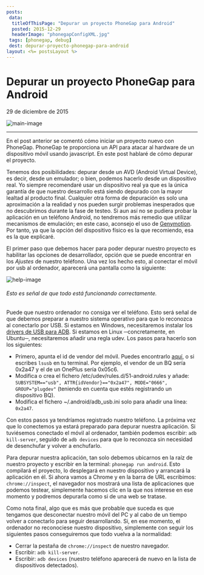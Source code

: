 ```yaml
---
posts:
 data:
  titleOfThisPage: "Depurar un proyecto PhoneGap para Android"
  posted: 2015-12-29
  headerImage: "phonegapConfigXML.jpg"
 tags: [phonegap, debug]
 dest: depurar-proyecto-phonegap-para-android
layout: <%= postsLayout %>
---
```


# Depurar un proyecto PhoneGap para Android

<div class="date">29 de diciembre de 2015</div>

![main-image]({{pathAssets}}img/phonegapConfigXML.jpg)

- - -


En el post anterior se comentó cómo iniciar un proyecto nuevo con PhoneGap. PhoneGap te proporciona un API para atacar al hardware de un dispositivo móvil usando javascript. En este post hablaré de cómo depurar el proyecto.

Tenemos dos posibilidades: depurar desde un AVD (Android Virtual Device), es decir, desde un emulador; o bien, podemos hacerlo desde un dispositivo real. Yo siempre recomendaré usar un dispositivo real ya que es la única garantía de que nuestro desarrollo está siendo depurado con la mayor lealtad al producto final. Cualquier otra forma de depuración es solo una aproximación a la realidad y nos pueden surgir problemas inesperados que no descubrimos durante la fase de testeo. Si aun así no se pudiera probar la aplicación en un teléfono Android, no tendremos más remedio que utilizar mecanismos de emulación; en este caso, aconsejo el uso de [Genymotion](https://www.genymotion.com/). Por tanto, ya que la opción del dispositivo físico es la que recomiendo, esa es la que explicaré.

El primer paso que debemos hacer para poder depurar nuestro proyecto es habilitar las opciones de desarrollador, opción que se puede encontrar en los <em>Ajustes</em> de nuestro teléfono. Una vez los hecho esto, al conectar el móvil por usb al ordenador, aparecerá una pantalla como la siguiente:

![help-image]({{pathAssets}}img/depurar-proyecto-phonegap-para-android-usb-debugging.jpg)
<h6 class="help-block">Esto es señal de que todo está funcionando correctamente.</h6>

Puede que nuestro ordenador no consiga ver el teléfono. Esto será señal de que debemos preparar a nuestro sistema operativo para que lo reconozca al conectarlo por USB. Si estamos en Windows, necesitaremos instalar los [drivers de USB para ADB](http://developer.android.com/tools/extras/oem-usb.html). Si estamos en Linux ─concretamente, en Ubuntu─, necesitaremos añadir una regla udev. Los pasos para hacerlo son los siguientes:

- Primero, apunta el id de vendor del móvil. Puedes encontrarlo [aquí](http://developer.android.com/tools/device.html#VendorIds), o si escribes `lsusb` en tu terminal. Por ejemplo, el vendor de un BQ sería 0x2a47 y el de un OnePlus sería 0x05c6.
- Modifica o crea el fichero /etc/udev/rules.d/51-android.rules y añade: `SUBSYSTEM=="usb", ATTR{idVendor}=="0x2a47", MODE="0666", GROUP="plugdev"` (teniendo en cuenta que estés registrando un dispositivo BQ).
- Modifica el fichero ~/.android/adb_usb.ini solo para añadir una línea: `0x2a47`.

Con estos pasos ya tendríamos registrado nuestro teléfono. La próxima vez que lo conectemos ya estará preparado para depurar nuestra aplicación. Si tuviésemos conectado el móvil al ordenador, también podemos escribir: `adb kill-server`, seguido de `adb devices` para que lo reconozca sin necesidad de desenchufar y volver a enchufarlo.

Para depurar nuestra aplicación, tan solo debemos ubicarnos en la raíz de nuestro proyecto y escribir en la terminal: `phonegap run android`. Esto compilará el proyecto, lo desplegará en nuestro dispositivo y arrancará la aplicación en él. Si ahora vamos a Chrome y en la barra de URL escribimos: `chrome://inspect`, el navegador nos mostrará una lista de aplicaciones que podemos testear, simplemente hacemos clic en la que nos interese en ese momento y podremos depurarla como si de una web se tratase.

Como nota final, algo que es más que probable que suceda es que tengamos que desconectar nuestro móvil del PC y al cabo de un tiempo volver a conectarlo para seguir desarrollando. Si, en ese momento, el ordenador no reconociese nuestro dispositivo, simplemente con seguir los siguientes pasos conseguiremos que todo vuelva a la normalidad:

- Cerrar la pestaña de `chrome://inspect` de nuestro navegador.
- Escribir: `adb kill-server`.
- Escribir: `adb devices` (nuestro teléfono aparecerá de nuevo en la lista de dispositivos detectados).